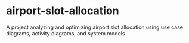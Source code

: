 # airport-slot-allocation
A project analyzing and optimizing airport slot allocation using use case diagrams, activity diagrams, and system models

